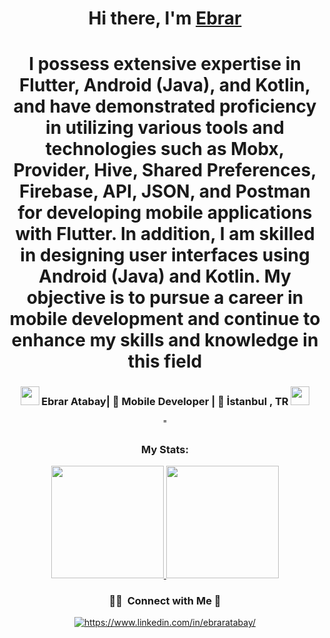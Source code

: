<div align="center">
   <h1>Hi there, I'm <a href="https://ebraratabay.com">Ebrar</a></h1>
</div>
<div align="center"width="20">
   <h1>I possess extensive expertise in Flutter, Android (Java), and Kotlin, and have demonstrated
proficiency in utilizing various tools and technologies such as Mobx, Provider, Hive, Shared
Preferences, Firebase, API, JSON, and Postman for developing mobile applications with Flutter. In
addition, I am skilled in designing user interfaces using Android (Java) and Kotlin. My objective is to
pursue a career in mobile development and continue to enhance my skills and knowledge in this field</h1>
</div>

<div align="center">
   <h3>
   <img src="https://media.giphy.com/media/WUlplcMpOCEmTGBtBW/giphy.gif" width="30">  
   Ebrar Atabay| 📱 Mobile Developer | 🌆 İstanbul , TR  <img src="https://media.giphy.com/media/WUlplcMpOCEmTGBtBW/giphy.gif" width="30">
   </h3>"

  
   <h3 align="center">My Stats:</h3>
<a href="https://github.com/marytennyson">
  <img height="180em" src="https://github-readme-stats-eight-theta.vercel.app/api?username=marytennyson&show_icons=true&theme=radical&include_all_commits=true&count_private=true"/>
  <img height="180em" src="https://github-readme-stats-eight-theta.vercel.app/api/top-langs/?username=marytennyson&layout=compact&langs_count=8&theme=radical"/>
</a>
   
   ### 🤝🏻 &nbsp;Connect with Me 🤝


<a href="https://www.linkedin.com/in/ebraratabay/" target="_blank">
    <img src="https://img.shields.io/badge/%20-linkedin-f498ad" alt="https://www.linkedin.com/in/ebraratabay/">
</a>



   </a>
</div>
